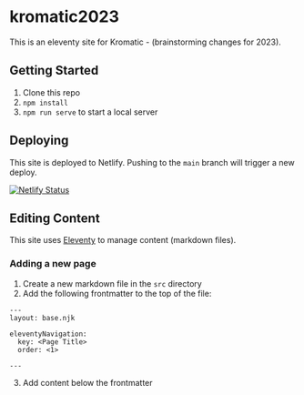 # kromatic2023

This is an eleventy site for Kromatic - (brainstorming changes for 2023).

## Getting Started

1. Clone this repo
2. `npm install`
3. `npm run serve` to start a local server

## Deploying

This site is deployed to Netlify. Pushing to the `main` branch will trigger a new deploy.

[![Netlify Status](https://api.netlify.com/api/v1/badges/29cc711c-6a60-41d8-bf48-24dfd510cd6c/deploy-status)](https://app.netlify.com/sites/kromatic/deploys)

## Editing Content

This site uses [Eleventy](https://www.11ty.dev/) to manage content (markdown files).

### Adding a new page

1. Create a new markdown file in the `src` directory
2. Add the following frontmatter to the top of the file:

```
---
layout: base.njk

eleventyNavigation:
  key: <Page Title>
  order: <1>

---

```

3. Add content below the frontmatter


